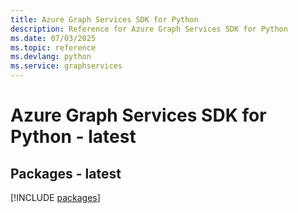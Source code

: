 ```yaml
---
title: Azure Graph Services SDK for Python
description: Reference for Azure Graph Services SDK for Python
ms.date: 07/03/2025
ms.topic: reference
ms.devlang: python
ms.service: graphservices
---
```

# Azure Graph Services SDK for Python - latest
## Packages - latest
[!INCLUDE [packages](graph-services-index.md)]